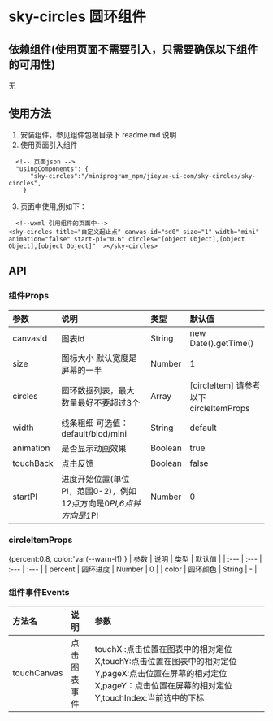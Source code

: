 # sky-circles  圆环组件

## 依赖组件(使用页面不需要引入，只需要确保以下组件的可用性)
无


## 使用方法
1. 安装组件，参见组件包根目录下 readme.md 说明
2. 使用页面引入组件
```
  <!-- 页面json -->
  "usingComponents": {    
      "sky-circles":"/miniprogram_npm/jieyue-ui-com/sky-circles/sky-circles",
    }
```

3. 页面中使用,例如下：
```
  <!--wxml 引用组件的页面中-->
<sky-circles title="自定义起止点" canvas-id="sd0" size="1" width="mini" animation="false" start-pi="0.6" circles="[object Object],[object Object],[object Object]"  ></sky-circles>
```

## API
### 组件Props
| 参数             | 说明               | 类型      | 默认值                |
| :---             | :---               | :---      | :---                  |
| canvasId         | 图表id             | String    | new Date().getTime()  |
| size             | 图标大小  默认宽度是屏幕的一半         | Number    | 1                     |
| circles          | 圆环数据列表，最大数量最好不要超过3个         | Array    | [circleItem]       请参考以下circleItemProps                     |
| width          | 线条粗细 可选值：default/blod/mini             | String    | default               |
| animation        | 是否显示动画效果   | Boolean   | true                  |
| touchBack        | 点击反馈           | Boolean   | false                 |
| startPI  | 进度开始位置(单位PI，范围0-2)，例如12点方向是0*PI,6点钟方向是1*PI           | Number    | 0      |

### circleItemProps
{percent:0.8, color:'var(--warn-l1)'}
| 参数         | 说明            | 类型    | 默认值             |
| :---         | :---            | :---    | :---               |
| percent        | 圆环进度      | Number  | 0           |
| color         | 圆环颜色       | String  | -          |


### 组件事件Events
| 方法名                   | 说明                              | 参数  |
| :---------------------- | :-------------------------------- | :--- |
| touchCanvas             | 点击图表事件                        |        touchX :点击位置在图表中的相对定位X,touchY:点击位置在图表中的相对定位Y,pageX:点击位置在屏幕的相对定位X,pageY：点击位置在屏幕的相对定位Y,touchIndex:当前选中的下标   |
